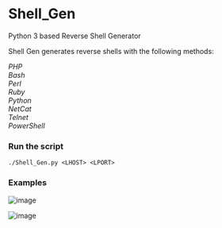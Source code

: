 # Shell_Gen

Python 3 based Reverse Shell Generator

Shell Gen generates reverse shells with the following methods:
		
*PHP*  
*Bash*  
*Perl*  
*Ruby*  
*Python*  
*NetCat*  
*Telnet*  
*PowerShell*  

### Run the script
`./Shell_Gen.py <LHOST> <LPORT>`

### Examples
![image](https://user-images.githubusercontent.com/22828882/50621309-0669dc00-0ed3-11e9-90d4-18a7c105d8f9.png)

![image](https://user-images.githubusercontent.com/22828882/50621848-bdb42200-0ed6-11e9-96bd-627179b2ca10.png)
